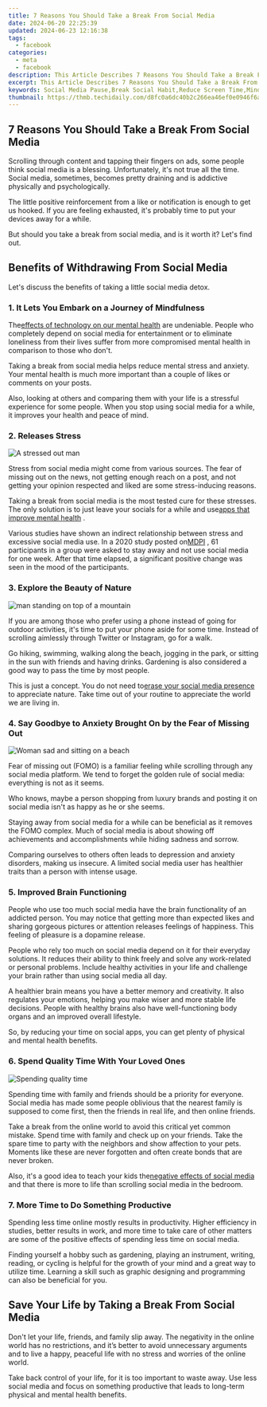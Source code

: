 ```yaml
---
title: 7 Reasons You Should Take a Break From Social Media
date: 2024-06-20 22:25:39
updated: 2024-06-23 12:16:38
tags:
  - facebook
categories:
  - meta
  - facebook
description: This Article Describes 7 Reasons You Should Take a Break From Social Media
excerpt: This Article Describes 7 Reasons You Should Take a Break From Social Media
keywords: Social Media Pause,Break Social Habit,Reduce Screen Time,Mindfulness Online,Mental Health Break,Digital Detox Benefits,Unplug for Well-Being
thumbnail: https://thmb.techidaily.com/d8fc0a6dc40b2c266ea46ef0e0946f6a6f2bfc24fdd8c197f755ef2d88428204.jpg
---
```


## 7 Reasons You Should Take a Break From Social Media

 Scrolling through content and tapping their fingers on ads, some people think social media is a blessing. Unfortunately, it's not true all the time. Social media, sometimes, becomes pretty draining and is addictive physically and psychologically.

 The little positive reinforcement from a like or notification is enough to get us hooked. If you are feeling exhausted, it's probably time to put your devices away for a while.

 But should you take a break from social media, and is it worth it? Let's find out.

## Benefits of Withdrawing From Social Media

 Let's discuss the benefits of taking a little social media detox.

### 1\. It Lets You Embark on a Journey of Mindfulness

 The[effects of technology on our mental health](https://www.makeuseof.com/tech-effects-on-mental-health/) are undeniable. People who completely depend on social media for entertainment or to eliminate loneliness from their lives suffer from more compromised mental health in comparison to those who don't.

 Taking a break from social media helps reduce mental stress and anxiety. Your mental health is much more important than a couple of likes or comments on your posts.

 Also, looking at others and comparing them with your life is a stressful experience for some people. When you stop using social media for a while, it improves your health and peace of mind.

### 2\. Releases Stress

![A stressed out man](https://static1.makeuseofimages.com/wordpress/wp-content/uploads/2022/11/A-stressed-out-man.jpg)

 Stress from social media might come from various sources. The fear of missing out on the news, not getting enough reach on a post, and not getting your opinion respected and liked are some stress-inducing reasons.

 Taking a break from social media is the most tested cure for these stresses. The only solution is to just leave your socials for a while and use[apps that improve mental health](https://www.makeuseof.com/best-apps-to-improve-mental-health-iphone-android/) .

 Various studies have shown an indirect relationship between stress and excessive social media use. In a 2020 study posted on[MDPI](https://www.mdpi.com/1660-4601/17/12/4566/htm) , 61 participants in a group were asked to stay away and not use social media for one week. After that time elapsed, a significant positive change was seen in the mood of the participants.

### 3\. Explore the Beauty of Nature

![man standing on top of a mountain](https://static1.makeuseofimages.com/wordpress/wp-content/uploads/2022/11/Man-exploring-nature.jpg)

 If you are among those who prefer using a phone instead of going for outdoor activities, it's time to put your phone aside for some time. Instead of scrolling aimlessly through Twitter or Instagram, go for a walk.

 Go hiking, swimming, walking along the beach, jogging in the park, or sitting in the sun with friends and having drinks. Gardening is also considered a good way to pass the time by most people.

 This is just a concept. You do not need to[erase your social media presence](https://www.makeuseof.com/tag/delete-social-media/) to appreciate nature. Take time out of your routine to appreciate the world we are living in.

### 4\. Say Goodbye to Anxiety Brought On by the Fear of Missing Out

![Woman sad and sitting on a beach](https://static1.makeuseofimages.com/wordpress/wp-content/uploads/2022/11/Woman-sad-and-sitting-on-a-beach.jpg)

 Fear of missing out (FOMO) is a familiar feeling while scrolling through any social media platform. We tend to forget the golden rule of social media: everything is not as it seems.

 Who knows, maybe a person shopping from luxury brands and posting it on social media isn't as happy as he or she seems.

 Staying away from social media for a while can be beneficial as it removes the FOMO complex. Much of social media is about showing off achievements and accomplishments while hiding sadness and sorrow.

 Comparing ourselves to others often leads to depression and anxiety disorders, making us insecure. A limited social media user has healthier traits than a person with intense usage.

### 5\. Improved Brain Functioning

 People who use too much social media have the brain functionality of an addicted person. You may notice that getting more than expected likes and sharing gorgeous pictures or attention releases feelings of happiness. This feeling of pleasure is a dopamine release.

 People who rely too much on social media depend on it for their everyday solutions. It reduces their ability to think freely and solve any work-related or personal problems. Include healthy activities in your life and challenge your brain rather than using social media all day.

 A healthier brain means you have a better memory and creativity. It also regulates your emotions, helping you make wiser and more stable life decisions. People with healthy brains also have well-functioning body organs and an improved overall lifestyle.

 So, by reducing your time on social apps, you can get plenty of physical and mental health benefits.

### 6\. Spend Quality Time With Your Loved Ones

![Spending quality time](https://static1.makeuseofimages.com/wordpress/wp-content/uploads/2022/11/Spending-quality-time-1.jpg)

 Spending time with family and friends should be a priority for everyone. Social media has made some people oblivious that the nearest family is supposed to come first, then the friends in real life, and then online friends.

 Take a break from the online world to avoid this critical yet common mistake. Spend time with family and check up on your friends. Take the spare time to party with the neighbors and show affection to your pets. Moments like these are never forgotten and often create bonds that are never broken.

 Also, it's a good idea to teach your kids the[negative effects of social media](https://www.makeuseof.com/tag/negative-effects-social-media/) and that there is more to life than scrolling social media in the bedroom.

### 7\. More Time to Do Something Productive

 Spending less time online mostly results in productivity. Higher efficiency in studies, better results in work, and more time to take care of other matters are some of the positive effects of spending less time on social media.

 Finding yourself a hobby such as gardening, playing an instrument, writing, reading, or cycling is helpful for the growth of your mind and a great way to utilize time. Learning a skill such as graphic designing and programming can also be beneficial for you.

## Save Your Life by Taking a Break From Social Media

 Don't let your life, friends, and family slip away. The negativity in the online world has no restrictions, and it’s better to avoid unnecessary arguments and to live a happy, peaceful life with no stress and worries of the online world.

 Take back control of your life, for it is too important to waste away. Use less social media and focus on something productive that leads to long-term physical and mental health benefits.


<ins class="adsbygoogle"
     style="display:block"
     data-ad-format="autorelaxed"
     data-ad-client="ca-pub-7571918770474297"
     data-ad-slot="1223367746"></ins>



<ins class="adsbygoogle"
     style="display:block"
     data-ad-client="ca-pub-7571918770474297"
     data-ad-slot="8358498916"
     data-ad-format="auto"
     data-full-width-responsive="true"></ins>
